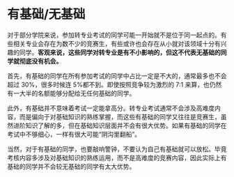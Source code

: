 # 有基础/无基础

对于部分学院来说，参加转专业考试的同学可能一开始就不是位于同一起点的。有些相关专业会存在为数不少的竞赛生，有些或许也会存在从小就对该领域十分有兴趣的同学。**客观来说，这些同学对转专业是有不小影响的，但这不代表无基础的同学就彻底没有机会。**

首先，有基础的同学在所有参加考试的同学中占比一定是不大的，通常最多也不会超过 30%，很多时候连 5%都不到。即使按照竞争较为激烈的 7:1 来算，也仍然有一大半的名额能够分配给无任何基础的同学。

此外，有基础并不意味着考试一定能拿高分。转专业考试通常不会涉及高难度内容，而是偏向于对基础知识的熟练掌握，而这些有基础的同学又往往是竞赛生，虽然进阶知识了解的多，但在基础知识层面并不会有很大优势。如果有基础的同学在考试中不够细心，一样有很大可能“阴沟里翻船”。

当然，对于有基础的同学，也要敲响警钟，不要认为自己有基础就可以放松。毕竟考核内容多涉及对基础知识的熟练运用，而不是高难度的竞赛内容，因此实际上有基础的同学并不会较无基础的同学有太大优势。
